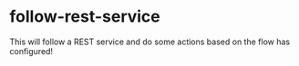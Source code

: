 # follow-rest-service
This will follow a REST service and do some actions based on the flow has configured!

